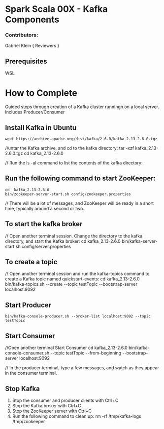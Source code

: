 # Spark Scala 00X - Kafka Components

### Contributors:
Gabriel Klein
{ Reviewers }

## Prerequisites

WSL

# How to Complete

Guided steps through creation of a Kafka cluster runningn on a local server. Includes Producer/Consumer


## Install Kafka in Ubuntu
	wget https://archive.apache.org/dist/kafka/2.6.0/kafka_2.13-2.6.0.tgz

//untar the Kafka archive, and cd to the kafka directory:
	tar -xzf kafka_2.13-2.6.0.tgz
	cd kafka_2.13-2.6.0

// Run the ls -al command to list the contents of the kafka directory:


## Run the following command to start ZooKeeper:
	cd  kafka_2.13-2.6.0
	bin/zookeeper-server-start.sh config/zookeeper.properties

// There will be a lot of messages, and ZooKeeper will be ready in a short time, typically around a second or two.

## To start the kafka broker
// Open another terminal session. Change the directory to the kafka directory, and start the Kafka broker:
	cd kafka_2.13-2.6.0
	bin/kafka-server-start.sh config/server.properties

## To create a topic
// Open another terminal session and run the kafka-topics command to create a Kafka topic named quickstart-events:
	cd kafka_2.13-2.6.0
	bin/kafka-topics.sh --create --topic testTopic --bootstrap-server localhost:9092

## Start Producer
	bin/kafka-console-producer.sh --broker-list localhost:9092 --topic testTopic

## Start Consumer
//Open another terminal Start Consumer
	cd kafka_2.13-2.6.0
	bin/kafka-console-consumer.sh --topic testTopic --from-beginning --bootstrap-server localhost:9092

// In the producer terminal, type a few messages, and watch as they appear in the consumer terminal.

## Stop Kafka
1.	Stop the consumer and producer clients with Ctrl+C
2.	Stop the Kafka broker with Ctrl+C
3.	Stop the ZooKeeper server with Ctrl+C
4.	Run the following command to clean up:
	rm -rf /tmp/kafka-logs /tmp/zookeeper
